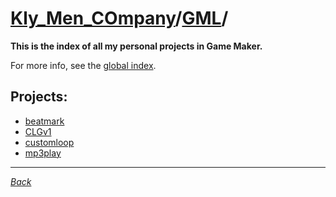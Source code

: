 ﻿# [Kly_Men_COmpany](https://github.com/aleksusklim/Kly_Men_COmpany "Kly_Men_COmpany")/[GML](https://github.com/aleksusklim/Kly_Men_COmpany/tree/master/GML "Kly_Men_COmpany/GML/")/

**This is the index of all my personal projects in Game Maker.**

For more info, see the [global index](https://github.com/aleksusklim/Kly_Men_COmpany "Kly_Men_COmpany").

## Projects:

- [beatmark](https://github.com/aleksusklim/beatmark "Kly_Men_COmpany/GML/beatmark/")
- [CLGv1](https://github.com/aleksusklim/CLGv1 "Kly_Men_COmpany/GML/CLGv1/")
- [customloop](https://github.com/aleksusklim/customloop "Kly_Men_COmpany/GML/customloop/")
- [mp3play](https://github.com/aleksusklim/mp3play "Kly_Men_COmpany/GML/mp3play/")

---

_[Back](https://github.com/aleksusklim/Kly_Men_COmpany "Kly_Men_COmpany/")_
